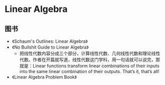 # Linear Algebra

## 图书

* 《Schaum's Outlines: Linear Algebra》
* 《No Bullshit Guide to Linear Algebra》
	- 把线性代数内容分成三个部分，计算线性代数、几何线性代数和理论线性代数。作者在开篇就写道，线性代数这门学科，用一句话就可以说完，那就是：Linear  functions transform linear combinations of their inputs into the same  linear combination of their outputs. That’s it, that’s all!
* 《Linear Algebra Problem Book》
